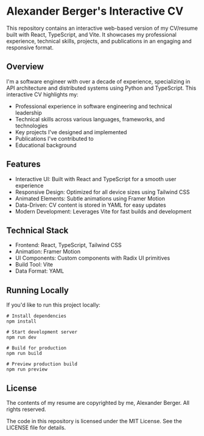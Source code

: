 # Alexander Berger's Interactive CV

This repository contains an interactive web-based version of my CV/resume built with React, TypeScript, and Vite. It showcases my professional experience, technical skills, projects, and publications in an engaging and responsive format.

## Overview

I'm a software engineer with over a decade of experience, specializing in API architecture and distributed systems using Python and TypeScript. This interactive CV highlights my:

- Professional experience in software engineering and technical leadership
- Technical skills across various languages, frameworks, and technologies
- Key projects I've designed and implemented
- Publications I've contributed to
- Educational background

## Features

- Interactive UI: Built with React and TypeScript for a smooth user experience
- Responsive Design: Optimized for all device sizes using Tailwind CSS
- Animated Elements: Subtle animations using Framer Motion
- Data-Driven: CV content is stored in YAML for easy updates
- Modern Development: Leverages Vite for fast builds and development

## Technical Stack

- Frontend: React, TypeScript, Tailwind CSS
- Animation: Framer Motion
- UI Components: Custom components with Radix UI primitives
- Build Tool: Vite
- Data Format: YAML

## Running Locally

If you'd like to run this project locally:

```
# Install dependencies
npm install

# Start development server
npm run dev

# Build for production
npm run build

# Preview production build
npm run preview
```

## License

The contents of my resume are copyrighted by me, Alexander Berger. All rights reserved.

The code in this repository is licensed under the MIT License. See the LICENSE file for details.